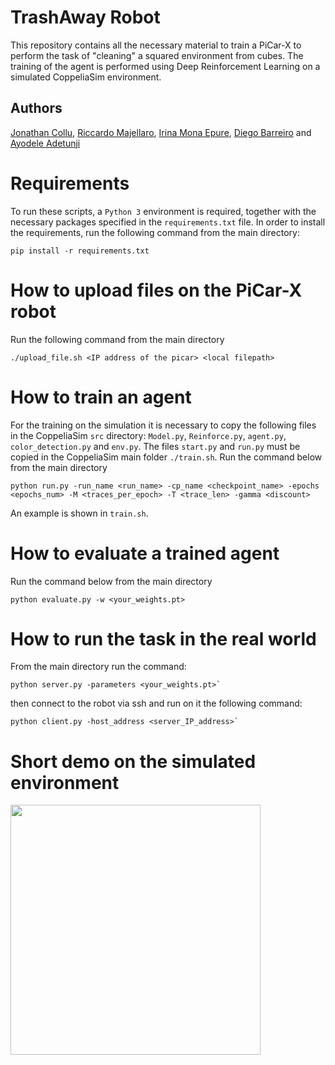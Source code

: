 # TrashAway Robot
This repository contains all the necessary material to train a PiCar-X to perform the task of "cleaning" a squared environment from cubes. The training of the agent is performed using Deep Reinforcement Learning on a simulated CoppeliaSim environment.

## Authors
<a href="https://github.com/JonathanCollu">Jonathan Collu</a>, <a href="https://github.com/riccardomajellaro">Riccardo Majellaro</a>, <a href="https://github.com/IrinaMonaEpure">Irina Mona Epure</a>, <a href="https://github.com/diegobc11">Diego Barreiro</a> and <a href="https://github.com/jorgie007">Ayodele Adetunji</a>

# Requirements
 To run these scripts, a `Python 3` environment is required, together with the necessary packages specified in the `requirements.txt` file. In order to install the requirements, run the following command from the main directory:
 
 ```
 pip install -r requirements.txt
 ````

# How to upload files on the PiCar-X robot
Run the following command from the main directory
```
./upload_file.sh <IP address of the picar> <local filepath>
```

# How to train an agent
For the training on the simulation it is necessary to copy the following files in the CoppeliaSim `src` directory: `Model.py`, `Reinforce.py`, `agent.py`, `color_detection.py` and `env.py`. The files `start.py` and `run.py` must be copied in the CoppeliaSim main folder `./train.sh`.
Run the command below from the main directory
```
python run.py -run_name <run_name> -cp_name <checkpoint_name> -epochs <epochs_num> -M <traces_per_epoch> -T <trace_len> -gamma <discount>
```
An example is shown in `train.sh`.

# How to evaluate a trained agent
Run the command below from the main directory
```
python evaluate.py -w <your_weights.pt>
```

# How to run the task in the real world
From the main directory run the command:
```
python server.py -parameters <your_weights.pt>`
```
then connect to the robot via ssh and run on it the following command:
```
python client.py -host_address <server_IP_address>`
```

# Short demo on the simulated environment
<img src="https://github.com/riccardomajellaro/TrashAway_Robot/blob/main/sim_short_demo.gif" width="400" height="400"/>
